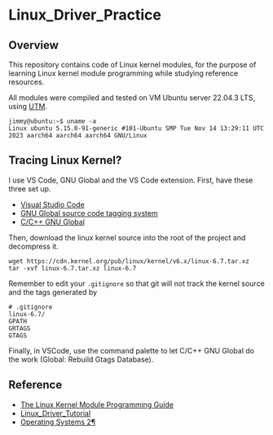 # Linux_Driver_Practice

## Overview

This repository contains code of Linux kernel modules, for the purpose of learning Linux kernel module programming while studying reference resources.

All modules were compiled and tested on VM Ubuntu server 22.04.3 LTS, using [UTM](https://mac.getutm.app/).

```console
jimmy@ubuntu:~$ uname -a
Linux ubuntu 5.15.0-91-generic #101-Ubuntu SMP Tue Nov 14 13:29:11 UTC 2023 aarch64 aarch64 aarch64 GNU/Linux
```

## Tracing Linux Kernel?

I use VS Code, GNU Global and the VS Code extension. First, have these three set up.

- [Visual Studio Code](https://code.visualstudio.com/)
- [GNU Global source code tagging system](https://www.gnu.org/software/global/)
- [C/C++ GNU Global](https://marketplace.visualstudio.com/items?itemName=jaycetyle.vscode-gnu-global)

Then, download the linux kernel source into the root of the project and decompress it.

```console
wget https://cdn.kernel.org/pub/linux/kernel/v6.x/linux-6.7.tar.xz
tar -xvf linux-6.7.tar.xz linux-6.7
```

Remember to edit your `.gitignore` so that git will not track the kernel source and the tags generated by  

```git
# .gitignore
linux-6.7/
GPATH
GRTAGS
GTAGS
```

Finally, in VSCode, use the command palette to let C/C++ GNU Global do the work (Global: Rebuild Gtags Database).

## Reference
- [The Linux Kernel Module Programming Guide](https://sysprog21.github.io/lkmpg/)
- [Linux_Driver_Tutorial](https://github.com/Johannes4Linux/Linux_Driver_Tutorial)
- [Operating Systems 2¶](https://linux-kernel-labs.github.io/refs/heads/master/so2/index.html)